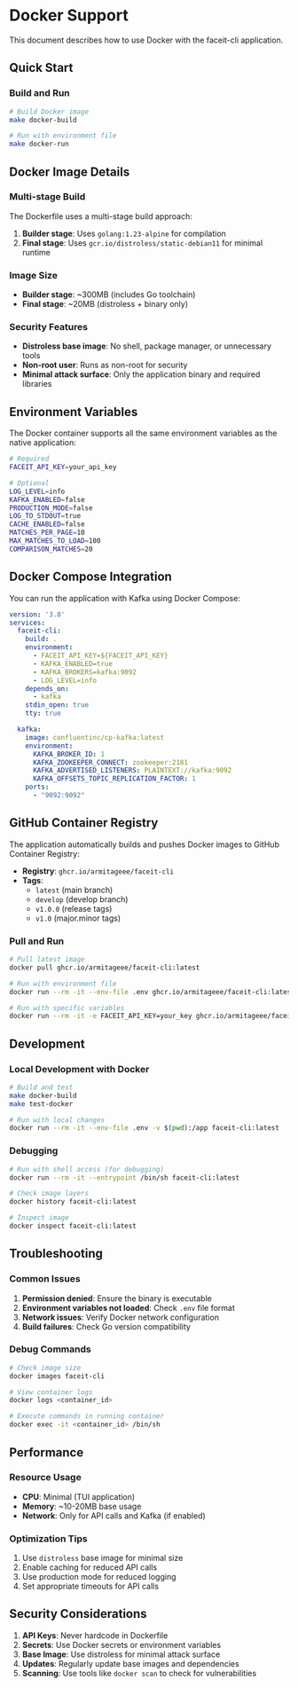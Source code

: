 # Docker Support

This document describes how to use Docker with the faceit-cli application.

## Quick Start

### Build and Run

```bash
# Build Docker image
make docker-build

# Run with environment file
make docker-run
```

## Docker Image Details

### Multi-stage Build

The Dockerfile uses a multi-stage build approach:

1. **Builder stage**: Uses `golang:1.23-alpine` for compilation
2. **Final stage**: Uses `gcr.io/distroless/static-debian11` for minimal runtime

### Image Size

- **Builder stage**: ~300MB (includes Go toolchain)
- **Final stage**: ~20MB (distroless + binary only)

### Security Features

- **Distroless base image**: No shell, package manager, or unnecessary tools
- **Non-root user**: Runs as non-root for security
- **Minimal attack surface**: Only the application binary and required libraries

## Environment Variables

The Docker container supports all the same environment variables as the native application:

```bash
# Required
FACEIT_API_KEY=your_api_key

# Optional
LOG_LEVEL=info
KAFKA_ENABLED=false
PRODUCTION_MODE=false
LOG_TO_STDOUT=true
CACHE_ENABLED=false
MATCHES_PER_PAGE=10
MAX_MATCHES_TO_LOAD=100
COMPARISON_MATCHES=20
```

## Docker Compose Integration

You can run the application with Kafka using Docker Compose:

```yaml
version: '3.8'
services:
  faceit-cli:
    build: .
    environment:
      - FACEIT_API_KEY=${FACEIT_API_KEY}
      - KAFKA_ENABLED=true
      - KAFKA_BROKERS=kafka:9092
      - LOG_LEVEL=info
    depends_on:
      - kafka
    stdin_open: true
    tty: true

  kafka:
    image: confluentinc/cp-kafka:latest
    environment:
      KAFKA_BROKER_ID: 1
      KAFKA_ZOOKEEPER_CONNECT: zookeeper:2181
      KAFKA_ADVERTISED_LISTENERS: PLAINTEXT://kafka:9092
      KAFKA_OFFSETS_TOPIC_REPLICATION_FACTOR: 1
    ports:
      - "9092:9092"
```

## GitHub Container Registry

The application automatically builds and pushes Docker images to GitHub Container Registry:

- **Registry**: `ghcr.io/armitageee/faceit-cli`
- **Tags**: 
  - `latest` (main branch)
  - `develop` (develop branch)
  - `v1.0.0` (release tags)
  - `v1.0` (major.minor tags)

### Pull and Run

```bash
# Pull latest image
docker pull ghcr.io/armitageee/faceit-cli:latest

# Run with environment file
docker run --rm -it --env-file .env ghcr.io/armitageee/faceit-cli:latest

# Run with specific variables
docker run --rm -it -e FACEIT_API_KEY=your_key ghcr.io/armitageee/faceit-cli:latest
```

## Development

### Local Development with Docker

```bash
# Build and test
make docker-build
make test-docker

# Run with local changes
docker run --rm -it --env-file .env -v $(pwd):/app faceit-cli:latest
```

### Debugging

```bash
# Run with shell access (for debugging)
docker run --rm -it --entrypoint /bin/sh faceit-cli:latest

# Check image layers
docker history faceit-cli:latest

# Inspect image
docker inspect faceit-cli:latest
```

## Troubleshooting

### Common Issues

1. **Permission denied**: Ensure the binary is executable
2. **Environment variables not loaded**: Check `.env` file format
3. **Network issues**: Verify Docker network configuration
4. **Build failures**: Check Go version compatibility

### Debug Commands

```bash
# Check image size
docker images faceit-cli

# View container logs
docker logs <container_id>

# Execute commands in running container
docker exec -it <container_id> /bin/sh
```

## Performance

### Resource Usage

- **CPU**: Minimal (TUI application)
- **Memory**: ~10-20MB base usage
- **Network**: Only for API calls and Kafka (if enabled)

### Optimization Tips

1. Use `distroless` base image for minimal size
2. Enable caching for reduced API calls
3. Use production mode for reduced logging
4. Set appropriate timeouts for API calls

## Security Considerations

1. **API Keys**: Never hardcode in Dockerfile
2. **Secrets**: Use Docker secrets or environment variables
3. **Base Image**: Use distroless for minimal attack surface
4. **Updates**: Regularly update base images and dependencies
5. **Scanning**: Use tools like `docker scan` to check for vulnerabilities
